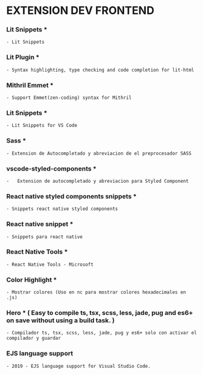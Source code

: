 
# EXTENSION DEV FRONTEND

### Lit Snippets    *
    - Lit Snippets

### Lit Plugin      *
    - Syntax highlighting, type checking and code completion for lit-html

### Mithril Emmet   *
    - Support Emmet(zen-coding) syntax for Mithril


### Lit Snippets    *
    - Lit Snippets for VS Code


### Sass    *
    - Extension de Autocompletado y abreviacion de el preprocesador SASS


### vscode-styled-components    *
    -   Extension de autocompletado y abreviacion para Styled Component


### React native styled components snippets *
    - Snippets react native styled components


### React native snippet *
    - Snippets para react native


### React Native Tools  *
    - React Native Tools - Microsoft


### Color Highlight     *
    - Mostrar colores (Uso en nc para mostrar colores hexadecimales en .js)


### Hero * ( Easy to compile ts, tsx, scss, less, jade, pug and es6+ on save without using a build task. )
    - Compilador ts, tsx, scss, less, jade, pug y es6+ solo con activar el compilador y guardar 


### EJS language support
    - 2019 - EJS language support for Visual Studio Code.